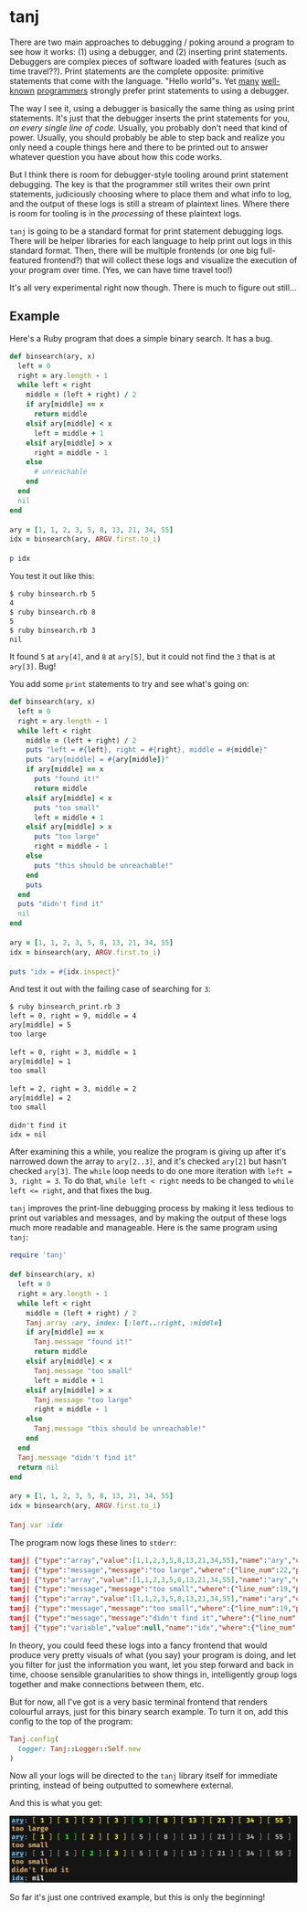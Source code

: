 # tanj

There are two main approaches to debugging / poking around a program to see how it works: (1) using a debugger, and (2) inserting print statements. Debuggers are complex pieces of software loaded with features (such as time travel??). Print statements are the complete opposite: primitive statements that come with the language. "Hello world"s. Yet [many](https://lwn.net/2000/0914/a/lt-debugger.php3) [well-known](https://www.artima.com/weblogs/viewpost.jsp?thread=23476) [programmers](http://blog.jgc.org/2007/01/tao-of-debugging.html) strongly prefer print statements to using a debugger.

The way I see it, using a debugger is basically the same thing as using print statements. It's just that the debugger inserts the print statements for you, *on every single line of code*. Usually, you probably don't need that kind of power. Usually, you should probably be able to step back and realize you only need a couple things here and there to be printed out to answer whatever question you have about how this code works.

But I think there is room for debugger-style tooling around print statement debugging. The key is that the programmer still writes their own print statements, judiciously choosing where to place them and what info to log, and the output of these logs is still a stream of plaintext lines. Where there is room for tooling is in the *processing* of these plaintext logs.

`tanj` is going to be a standard format for print statement debugging logs. There will be helper libraries for each language to help print out logs in this standard format. Then, there will be multiple frontends (or one big full-featured frontend?) that will collect these logs and visualize the execution of your program over time. (Yes, we can have time travel too!)

It's all very experimental right now though. There is much to figure out still...

## Example

Here's a Ruby program that does a simple binary search. It has a bug.

```ruby
def binsearch(ary, x)
  left = 0
  right = ary.length - 1
  while left < right
    middle = (left + right) / 2
    if ary[middle] == x
      return middle
    elsif ary[middle] < x
      left = middle + 1
    elsif ary[middle] > x
      right = middle - 1
    else
      # unreachable
    end
  end
  nil
end

ary = [1, 1, 2, 3, 5, 8, 13, 21, 34, 55]
idx = binsearch(ary, ARGV.first.to_i)

p idx
```

You test it out like this:

```shell
$ ruby binsearch.rb 5
4
$ ruby binsearch.rb 8
5
$ ruby binsearch.rb 3
nil
```

It found `5` at `ary[4]`, and `8` at `ary[5]`, but it could not find the `3` that is at `ary[3]`. Bug!

You add some `print` statements to try and see what's going on:

```ruby
def binsearch(ary, x)
  left = 0
  right = ary.length - 1
  while left < right
    middle = (left + right) / 2
    puts "left = #{left}, right = #{right}, middle = #{middle}"
    puts "ary[middle] = #{ary[middle]}"
    if ary[middle] == x
      puts "found it!"
      return middle
    elsif ary[middle] < x
      puts "too small"
      left = middle + 1
    elsif ary[middle] > x
      puts "too large"
      right = middle - 1
    else
      puts "this should be unreachable!"
    end
    puts
  end
  puts "didn't find it"
  nil
end

ary = [1, 1, 2, 3, 5, 8, 13, 21, 34, 55]
idx = binsearch(ary, ARGV.first.to_i)

puts "idx = #{idx.inspect}"
```

And test it out with the failing case of searching for `3`:

```
$ ruby binsearch_print.rb 3
left = 0, right = 9, middle = 4
ary[middle] = 5
too large

left = 0, right = 3, middle = 1
ary[middle] = 1
too small

left = 2, right = 3, middle = 2
ary[middle] = 2
too small

didn't find it
idx = nil
```

After examining this a while, you realize the program is giving up after it's narrowed down the array to `ary[2..3]`, and it's checked `ary[2]` but hasn't checked `ary[3]`. The `while` loop needs to do one more iteration with `left = 3, right = 3`. To do that, `while left < right` needs to be changed to `while left <= right`, and that fixes the bug.

`tanj` improves the print-line debugging process by making it less tedious to print out variables and messages, and by making the output of these logs much more readable and manageable. Here is the same program using `tanj`:

```ruby
require 'tanj'

def binsearch(ary, x)
  left = 0
  right = ary.length - 1
  while left < right
    middle = (left + right) / 2
    Tanj.array :ary, index: [:left..:right, :middle]
    if ary[middle] == x
      Tanj.message "found it!"
      return middle
    elsif ary[middle] < x
      Tanj.message "too small"
      left = middle + 1
    elsif ary[middle] > x
      Tanj.message "too large"
      right = middle - 1
    else
      Tanj.message "this should be unreachable!"
    end
  end
  Tanj.message "didn't find it"
  return nil
end

ary = [1, 1, 2, 3, 5, 8, 13, 21, 34, 55]
idx = binsearch(ary, ARGV.first.to_i)

Tanj.var :idx
```

The program now logs these lines to `stderr`:

```json
tanj| {"type":"array","value":[1,1,2,3,5,8,13,21,34,55],"name":"ary","options":{"highlight":{"yellow":"0..9","green":4}},"where":{"line_num":14,"path":"/Users/pailey/projects/tanj/example/binsearch_tanj.rb","label":"binsearch"}}
tanj| {"type":"message","message":"too large","where":{"line_num":22,"path":"/Users/pailey/projects/tanj/example/binsearch_tanj.rb","label":"binsearch"}}
tanj| {"type":"array","value":[1,1,2,3,5,8,13,21,34,55],"name":"ary","options":{"highlight":{"yellow":"0..3","green":1}},"where":{"line_num":14,"path":"/Users/pailey/projects/tanj/example/binsearch_tanj.rb","label":"binsearch"}}
tanj| {"type":"message","message":"too small","where":{"line_num":19,"path":"/Users/pailey/projects/tanj/example/binsearch_tanj.rb","label":"binsearch"}}
tanj| {"type":"array","value":[1,1,2,3,5,8,13,21,34,55],"name":"ary","options":{"highlight":{"yellow":"2..3","green":2}},"where":{"line_num":14,"path":"/Users/pailey/projects/tanj/example/binsearch_tanj.rb","label":"binsearch"}}
tanj| {"type":"message","message":"too small","where":{"line_num":19,"path":"/Users/pailey/projects/tanj/example/binsearch_tanj.rb","label":"binsearch"}}
tanj| {"type":"message","message":"didn't find it","where":{"line_num":29,"path":"/Users/pailey/projects/tanj/example/binsearch_tanj.rb","label":"binsearch"}}
tanj| {"type":"variable","value":null,"name":"idx","where":{"line_num":36,"path":"/Users/pailey/projects/tanj/example/binsearch_tanj.rb","label":"<main>"}}
```

In theory, you could feed these logs into a fancy frontend that would produce very pretty visuals of what (you say) your program is doing, and let you filter for just the information you want, let you step forward and back in time, choose sensible granularities to show things in, intelligently group logs together and make connections between them, etc.

But for now, all I've got is a very basic terminal frontend that renders colourful arrays, just for this binary search example. To turn it on, add this config to the top of the program:

```ruby
Tanj.config(
  logger: Tanj::Logger::Self.new
)
```

Now all your logs will be directed to the `tanj` library itself for immediate printing, instead of being outputted to somewhere external.

And this is what you get:

![Tanj output](example/tanj_output.png)

So far it's just one contrived example, but this is only the beginning!
